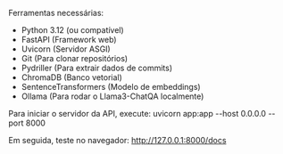 Ferramentas necessárias:
- Python 3.12 (ou compatível)
- FastAPI (Framework web)
- Uvicorn (Servidor ASGI)
- Git (Para clonar repositórios)
- Pydriller (Para extrair dados de commits)
- ChromaDB (Banco vetorial)
- SentenceTransformers (Modelo de embeddings)
- Ollama (Para rodar o Llama3-ChatQA localmente)

Para iniciar o servidor da API, execute:
uvicorn app:app --host 0.0.0.0 --port 8000

Em seguida, teste no navegador:
http://127.0.0.1:8000/docs

